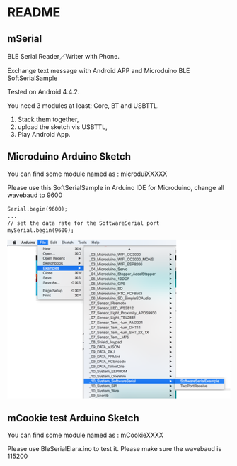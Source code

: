 # README

## mSerial

BLE Serial Reader／Writer with Phone.

Exchange text message with Android APP and Microduino BLE SoftSerialSample

Tested on Android 4.4.2.

You need 3 modules at least: Core, BT and USBTTL.

1. Stack them together,
2. upload the sketch vis USBTTL,
3. Play Android App.

## Microduino Arduino Sketch

You can find some module named as : microduiXXXXX

Please use this SoftSerialSample in Arduino IDE for Microduino, change all wavebaud to 9600

    Serial.begin(9600);
    ...
    // set the data rate for the SoftwareSerial port
    mySerial.begin(9600);

![](docs/mSerial_1.png)

## mCookie test Arduino Sketch

You can find some module named as : mCookieXXXX

Please use BleSerialElara.ino to test it.
Please make sure the wavebaud is 115200